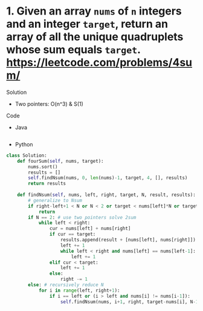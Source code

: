 # 1. Given an array `nums` of `n` integers and an integer `target`, return an array of all the unique quadruplets whose sum equals `target`. https://leetcode.com/problems/4sum/

Solution

- Two pointers: O(n^3) & S(1)

Code

- Java

```java

```

- Python

```python
class Solution:
    def fourSum(self, nums, target):
        nums.sort()
        results = []
        self.findNsum(nums, 0, len(nums)-1, target, 4, [], results)
        return results
    
    def findNsum(self, nums, left, right, target, N, result, results):
        # generalize to Nsum
        if right-left+1 < N or N < 2 or target < nums[left]*N or target > nums[right]*N:  # early stop
            return
        if N == 2: # use two pointers solve 2sum
            while left < right:
                cur = nums[left] + nums[right]
                if cur == target:
                    results.append(result + [nums[left], nums[right]])
                    left += 1
                    while left < right and nums[left] == nums[left-1]:
                        left += 1
                elif cur < target:
                    left += 1
                else:
                    right -= 1
        else: # recursively reduce N
            for i in range(left, right+1):
                if i == left or (i > left and nums[i] != nums[i-1]):
                    self.findNsum(nums, i+1, right, target-nums[i], N-1, result+[nums[i]], results)

```